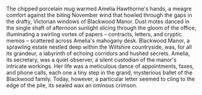 The chipped porcelain mug warmed Amelia Hawthorne's hands, a meagre comfort against the biting November wind that howled through the gaps in the drafty, Victorian windows of Blackwood Manor.  Dust motes danced in the single shaft of afternoon sunlight slicing through the gloom of the office, illuminating a swirling vortex of papers – contracts, letters, and cryptic memos – scattered across Amelia's mahogany desk.  Blackwood Manor, a sprawling estate nestled deep within the Wiltshire countryside, was, for all its grandeur, a labyrinth of echoing corridors and hushed secrets. Amelia, its secretary, was a quiet observer, a silent custodian of the manor's intricate workings.  Her life was a meticulous dance of appointments, faxes, and phone calls, each one a tiny step in the grand, mysterious ballet of the Blackwood family.  Today, however, a particular letter seemed to cling to the edge of the pile, its sealed wax an ominous crimson.
